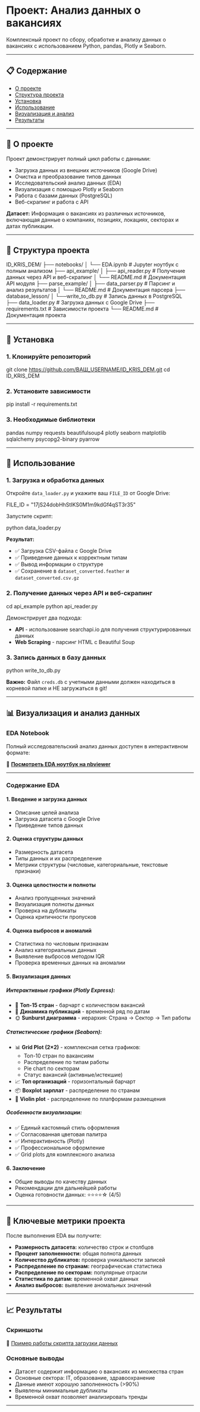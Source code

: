 # Проект: Анализ данных о вакансиях

Комплексный проект по сбору, обработке и анализу данных о вакансиях с использованием Python, pandas, Plotly и Seaborn.

---

## 📋 Содержание

- [О проекте](#о-проекте)
- [Структура проекта](#структура-проекта)
- [Установка](#установка)
- [Использование](#использование)
- [Визуализация и анализ](#визуализация-и-анализ)
- [Результаты](#результаты)

---

## 📖 О проекте

Проект демонстрирует полный цикл работы с данными:
- Загрузка данных из внешних источников (Google Drive)
- Очистка и преобразование типов данных
- Исследовательский анализ данных (EDA)
- Визуализация с помощью Plotly и Seaborn
- Работа с базами данных (PostgreSQL)
- Веб-скрапинг и работа с API

**Датасет:** Информация о вакансиях из различных источников, включающая данные о компаниях, позициях, локациях, секторах и датах публикации.

---

## 📁 Структура проекта
ID_KRIS_DEM/
├── notebooks/
│ └── EDA.ipynb # Jupyter ноутбук с полным анализом
├── api_example/
│ ├── api_reader.py # Получение данных через API и веб-скрапинг
│ └── README.md # Документация API модуля
├── parse_example/
│ ├── data_parser.py # Парсинг и анализ результатов
│ └── README.md # Документация парсера
├── database_lesson/
│ └──write_to_db.py # Запись данных в PostgreSQL
├── data_loader.py # Загрузка данных с Google Drive
├── requirements.txt # Зависимости проекта
└── README.md # Документация проекта

---

## 🔧 Установка

### 1. Клонируйте репозиторий

git clone https://github.com/ВАШ_USERNAME/ID_KRIS_DEM.git
cd ID_KRIS_DEM

### 2. Установите зависимости

pip install -r requirements.txt

### 3. Необходимые библиотеки

pandas
numpy
requests
beautifulsoup4
plotly
seaborn
matplotlib
sqlalchemy
psycopg2-binary
pyarrow

---

## 🚀 Использование

### 1. Загрузка и обработка данных

Откройте `data_loader.py` и укажите ваш `FILE_ID` от Google Drive:

FILE_ID = "17jS24dobHhStIKS0M1m9kdGf4qST3r35"

Запустите скрипт:

python data_loader.py

**Результат:**
- ✅ Загрузка CSV-файла с Google Drive
- ✅ Приведение данных к корректным типам
- ✅ Вывод информации о структуре
- ✅ Сохранение в `dataset_converted.feather` и `dataset_converted.csv.gz`

### 2. Получение данных через API и веб-скрапинг

cd api_example
python api_reader.py

Демонстрирует два подхода:
- **API** - использование searchapi.io для получения структурированных данных
- **Web Scraping** - парсинг HTML с Beautiful Soup

### 3. Запись данных в базу данных

python write_to_db.py

**Важно:** Файл `creds.db` с учетными данными должен находиться в корневой папке и НЕ загружаться в git!

---

## 📊 Визуализация и анализ данных

### EDA Notebook

Полный исследовательский анализ данных доступен в интерактивном формате:

🔗 **[Посмотреть EDA ноутбук на nbviewer](https://nbviewer.org/github/drakoshalav-sketch/ID_KRIS_DEM/blob/main/notebooks/EDA.ipynb)**


---

### Содержание EDA

#### 1. Введение и загрузка данных
- Описание целей анализа
- Загрузка датасета с Google Drive
- Приведение типов данных

#### 2. Оценка структуры данных
- Размерность датасета
- Типы данных и их распределение
- Метрики структуры (числовые, категориальные, текстовые признаки)

#### 3. Оценка целостности и полноты
- Анализ пропущенных значений
- Визуализация полноты данных
- Проверка на дубликаты
- Оценка критичности пропусков

#### 4. Оценка выбросов и аномалий
- Статистика по числовым признакам
- Анализ категориальных данных
- Выявление выбросов методом IQR
- Проверка временных данных на аномалии

#### 5. Визуализация данных

##### Интерактивные графики (Plotly Express):
- 📍 **Топ-15 стран** - барчарт с количеством вакансий
- 📅 **Динамика публикаций** - временной ряд по датам
- 🌞 **Sunburst диаграмма** - иерархия: Страна → Сектор → Тип работы

##### Статистические графики (Seaborn):
- 📊 **Grid Plot (2×2)** - комплексная сетка графиков:
  - Топ-10 стран по вакансиям
  - Распределение по типам работы
  - Pie chart по секторам
  - Статус вакансий (активные/истекшие)
- 📈 **Топ организаций** - горизонтальный барчарт
- 📦 **Boxplot зарплат** - распределение по странам
- 🎻 **Violin plot** - распределение по платформам размещения

##### Особенности визуализации:
- ✅ Единый кастомный стиль оформления
- ✅ Согласованная цветовая палитра
- ✅ Интерактивность (Plotly)
- ✅ Профессиональное оформление
- ✅ Grid plots для комплексного анализа

#### 6. Заключение
- Общие выводы по качеству данных
- Рекомендации для дальнейшей работы
- Оценка готовности данных: ⭐⭐⭐⭐☆ (4/5)

---

## 🎯 Ключевые метрики проекта

После выполнения EDA вы получите:

- **Размерность датасета:** количество строк и столбцов
- **Процент заполненности:** общая полнота данных
- **Количество дубликатов:** проверка уникальности записей
- **Распределение по странам:** географическая статистика
- **Распределение по секторам:** популярные отрасли
- **Статистика по датам:** временной охват данных
- **Анализ выбросов:** выявление аномальных значений

---

## 📈 Результаты

### Скриншоты

📸 [Пример работы скрипта загрузки данных](https://drive.google.com/file/d/1aidieQCyc3wQRNzqWc7Ml_OJCac8jbFH/view?usp=drive_link)

### Основные выводы

- Датасет содержит информацию о вакансиях из множества стран
- Основные сектора: IT, образование, здравоохранение
- Данные имеют хорошую заполненность (>90%)
- Выявлены минимальные дубликаты
- Временной охват позволяет анализировать тренды

---